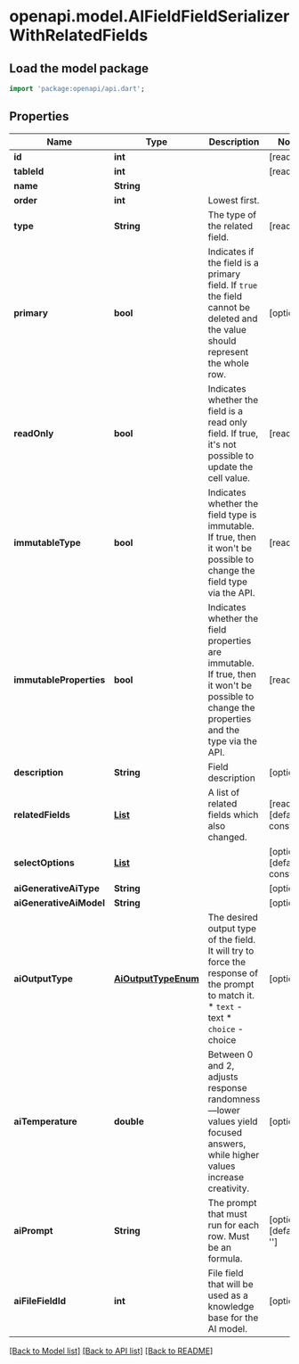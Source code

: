 # openapi.model.AIFieldFieldSerializerWithRelatedFields

## Load the model package
```dart
import 'package:openapi/api.dart';
```

## Properties
Name | Type | Description | Notes
------------ | ------------- | ------------- | -------------
**id** | **int** |  | [readonly] 
**tableId** | **int** |  | [readonly] 
**name** | **String** |  | 
**order** | **int** | Lowest first. | 
**type** | **String** | The type of the related field. | [readonly] 
**primary** | **bool** | Indicates if the field is a primary field. If `true` the field cannot be deleted and the value should represent the whole row. | [optional] 
**readOnly** | **bool** | Indicates whether the field is a read only field. If true, it's not possible to update the cell value. | [readonly] 
**immutableType** | **bool** | Indicates whether the field type is immutable. If true, then it won't be possible to change the field type via the API. | [readonly] 
**immutableProperties** | **bool** | Indicates whether the field properties are immutable. If true, then it won't be possible to change the properties and the type via the API. | [readonly] 
**description** | **String** | Field description | [optional] 
**relatedFields** | [**List<Field>**](Field.md) | A list of related fields which also changed. | [readonly] [default to const []]
**selectOptions** | [**List<SelectOption>**](SelectOption.md) |  | [optional] [default to const []]
**aiGenerativeAiType** | **String** |  | [optional] 
**aiGenerativeAiModel** | **String** |  | [optional] 
**aiOutputType** | [**AiOutputTypeEnum**](AiOutputTypeEnum.md) | The desired output type of the field. It will try to force the response of the prompt to match it.  * `text` - text * `choice` - choice | [optional] 
**aiTemperature** | **double** | Between 0 and 2, adjusts response randomness—lower values yield focused answers, while higher values increase creativity. | [optional] 
**aiPrompt** | **String** | The prompt that must run for each row. Must be an formula. | [optional] [default to '']
**aiFileFieldId** | **int** | File field that will be used as a knowledge base for the AI model. | [optional] 

[[Back to Model list]](../README.md#documentation-for-models) [[Back to API list]](../README.md#documentation-for-api-endpoints) [[Back to README]](../README.md)



